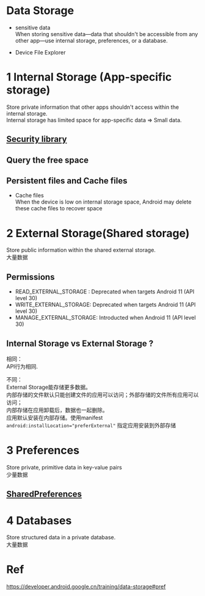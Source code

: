 # Data Storage

- sensitive data  
When storing sensitive data—data that shouldn't be accessible from any other app—use internal storage, preferences, or a database.   

- Device File Explorer    

# 1 Internal Storage  (App-specific storage)      
Store private information that other apps shouldn't access within the internal storage.         
Internal storage has limited space for app-specific data => Small data.


## [Security library](https://developer.android.google.cn/topic/security/data)

## Query the free space

## Persistent files and Cache files

- Cache files    
When the device is low on internal storage space, Android may delete these cache files to recover space

# 2 External Storage(Shared storage)    
Store public information within the shared external storage.  
大量数据

## Permissions
- READ_EXTERNAL_STORAGE : Deprecated when targets Android 11 (API level 30) 
- WRITE_EXTERNAL_STORAGE: Deprecated when targets Android 11 (API level 30) 
- MANAGE_EXTERNAL_STORAGE: Introducted when Android 11 (API level 30)

 
## Internal Storage vs External Storage ?  
相同：   
API行为相同.

不同：  
External Storage能存储更多数据。    
内部存储的文件默认只能创建文件的应用可以访问；外部存储的文件所有应用可以访问；        
内部存储在应用卸载后，数据也一起删除。      
应用默认安装在内部存储。使用manifest `android:installLocation="preferExternal"` 指定应用安装到外部存储      


# 3 Preferences    
Store private, primitive data in key-value pairs    
少量数据  

## [SharedPreferences](./SharedPreferences.md)

# 4 Databases  
Store structured data in a private database.    
大量数据    


# Ref
https://developer.android.google.cn/training/data-storage#pref
